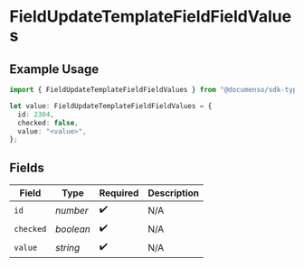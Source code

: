 # FieldUpdateTemplateFieldFieldValues

## Example Usage

```typescript
import { FieldUpdateTemplateFieldFieldValues } from "@documenso/sdk-typescript/models/operations";

let value: FieldUpdateTemplateFieldFieldValues = {
  id: 2304,
  checked: false,
  value: "<value>",
};
```

## Fields

| Field              | Type               | Required           | Description        |
| ------------------ | ------------------ | ------------------ | ------------------ |
| `id`               | *number*           | :heavy_check_mark: | N/A                |
| `checked`          | *boolean*          | :heavy_check_mark: | N/A                |
| `value`            | *string*           | :heavy_check_mark: | N/A                |